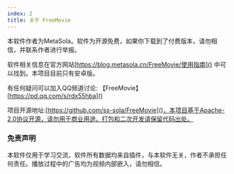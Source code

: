 ```yaml
---
index: 2
title: 关于 FreeMovie
---
```


<script setup>
import { onMounted,onUnmounted } from "vue";
const hideArr=['.VPNav','.VPLocalNav','.VPDocFooter','aside','.aside-container']
let isDark = false;
onMounted(() => {
    if(document.documentElement.classList.contains('dark')){
        isDark = true;
        document.documentElement.classList.remove('dark')
    }
    hideArr.forEach((item) => {
        document.querySelector(`${item}`).style.display = 'none';
    })
    document.querySelector('.VPDoc').style.fontSize = '.8em';
    document.documentElement.style.opacity = "1";
})
onUnmounted(() => {
    hideArr.forEach((item) => {
        document.querySelector(`${item}`).style.display = 'block';
    })
    document.querySelector('.VPDoc').style.fontSize = '1em';
    if(isDark){
        document.documentElement.classList.add('dark')
    }
})

</script>
<style module>

</style>

本软件作者为MetaSola。软件为开源免费，如果你下载到了付费版本，请勿相信，并联系作者进行举报。

软件相关信息在官方网站[https://blog.metasola.cn/FreeMovie/使用指南]() 中可以找到。本项目目前只有安卓版。

有任何疑问可以加入QQ频道讨论:
【FreeMovie】[https://pd.qq.com/s/rdx55hba]()

项目开源地址:[https://github.com/ss-sola/FreeMovie]()，本项目基于Apache-2.0协议开源，请勿用于商业用途。打包和二次开发请保留代码出处。


### 免责声明

本软件仅用于学习交流，软件所有数据均来自插件，与本软件无关，作者不承担任何责任。播放过程中的广告均为视频内部嵌入，请勿相信。

